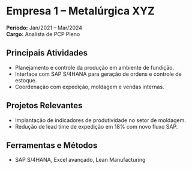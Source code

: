 # Empresa 1 – Metalúrgica XYZ
**Período:** Jan/2021 – Mar/2024  
**Cargo:** Analista de PCP Pleno

## Principais Atividades
- Planejamento e controle da produção em ambiente de fundição.
- Interface com SAP S/4HANA para geração de ordens e controle de estoque.
- Coordenação com expedição, moldagem e vendas internas.

## Projetos Relevantes
- Implantação de indicadores de produtividade no setor de moldagem.
- Redução de lead time de expedição em 18% com novo fluxo SAP.

## Ferramentas e Métodos
- SAP S/4HANA, Excel avançado, Lean Manufacturing
